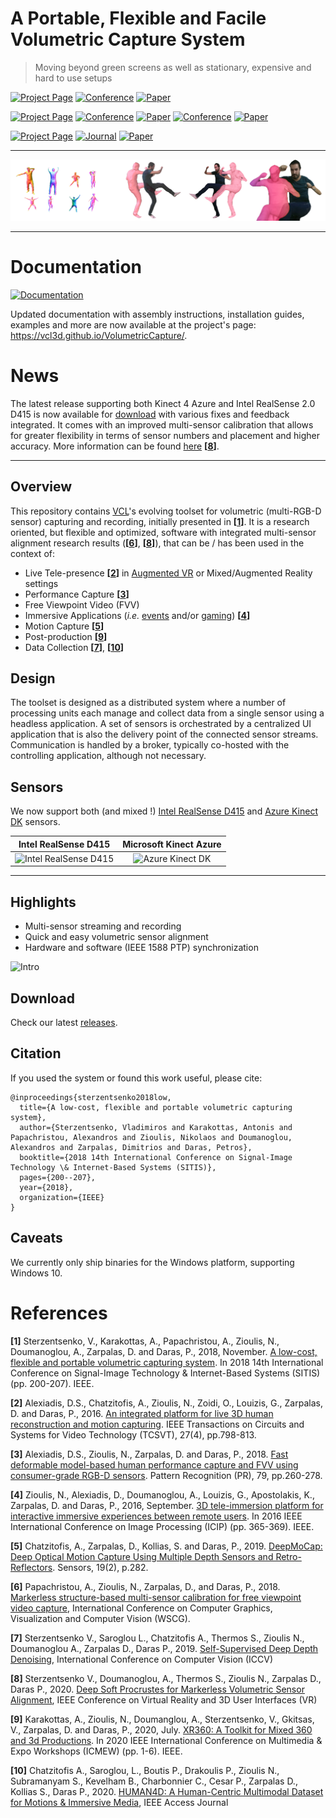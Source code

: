 # A Portable, Flexible and Facile Volumetric Capture System

> Moving beyond green screens as well as stationary, expensive and hard to use setups  

[![Project Page](http://img.shields.io/badge/Volumetric-Capture-blueviolet.svg?style=plastic)](https://vcl3d.github.io/VolumetricCapture/)
[![Conference](http://img.shields.io/badge/SITIS-2018-blue.svg?style=plastic)]()
[![Paper](http://img.shields.io/badge/paper-arxiv.1909.01207-critical.svg?style=plastic)](https://arxiv.org/pdf/1909.01207.pdf)

[![Project Page](http://img.shields.io/badge/Volumetric-Calibration-blueviolet.svg?style=plastic)](https://vcl3d.github.io/StructureNet/)
[![Conference](http://img.shields.io/badge/IEEEVR-2020-blue.svg?style=plastic)](http://ieeevr.org/2020/)
[![Paper](http://img.shields.io/badge/paper-arxiv.2003.10176-critical.svg?style=plastic)](https://arxiv.org/pdf/2003.10176.pdf)
[![Conference](http://img.shields.io/badge/WSCG-2018-blue.svg?style=plastic)]()
[![Paper](http://img.shields.io/badge/paper-iti-critical.svg?style=plastic)](https://www.iti.gr/iti/files/document/publications/S05-Markerless%20Structure-based%20Calibration.pdf)

[![Project Page](http://img.shields.io/badge/Volumetric-Data-blueviolet.svg?style=plastic)](https://vcl.iti.gr/dataset/human4d/)
[![Journal](http://img.shields.io/badge/IEEE-Access-blue.svg?style=plastic)](https://ieeexplore.ieee.org/xpl/RecentIssue.jsp?punumber=6287639)
[![Paper](http://img.shields.io/badge/paper-ieee.9204617-critical.svg?style=plastic)](https://ieeexplore.ieee.org/document/9204617)

_______

![Volumetric Capture Banner](./assets/images/header2.png)
_______

# Documentation
[![Documentation](http://img.shields.io/badge/documentation-green.svg?style=plastic)](https://vcl3d.github.io/VolumetricCapture/)

Updated documentation with assembly instructions, installation guides, examples and more are now available at the project's page: https://vcl3d.github.io/VolumetricCapture/.

# News
The latest release supporting both Kinect 4 Azure and Intel RealSense 2.0 D415 is now available for [download](https://github.com/VCL3D/VolumetricCapture/releases/tag/5.0.0) with various fixes and feedback integrated.
It comes with an improved multi-sensor calibration that allows for greater flexibility in terms of sensor numbers and placement and higher accuracy.
More information can be found [here](https://vcl3d.github.io/StructureNet/) __\[[8](#StructureNet)\]__.

_______
## Overview

This repository contains [VCL](https://vcl.iti.gr)'s evolving toolset for volumetric (multi-RGB-D sensor) capturing and recording, initially presented in __\[[1](#VolCap)\]__.
It is a research oriented, but flexible and optimized, software with integrated multi-sensor alignment research results (__\[[6](#Markerless)\]__, __\[[8](#StructureNet)\]__), that can be / has been used in the context of:

* Live Tele-presence __\[[2](#Integrated)\]__ in [Augmented VR](https://www.youtube.com/watch?v=7O_TrhtmP5Q) or Mixed/Augmented Reality settings
* Performance Capture __\[[3](#PerfCap)\]__
* Free Viewpoint Video (FVV)
* Immersive Applications (_i.e._ [events](https://www.youtube.com/watch?v=J3zJmMNxV0k) and/or [gaming](https://www.youtube.com/watch?v=nK7pC41YjZY)) __\[[4](#Platform)\]__
* Motion Capture __\[[5](#DeepMoCap)\]__
* Post-production __\[[9](#XR360)\]__
* Data Collection __\[[7](#Denoising)\]__, __\[[10](#HUMAN4D)\]__

## Design

The toolset is designed as a distributed system where a number of processing units each manage and collect data from a single sensor using a headless application.
A set of sensors is orchestrated by a centralized UI application that is also the delivery point of the connected sensor streams.
Communication is handled by a broker, typically co-hosted with the controlling application, although not necessary.

## Sensors

We now support both (and mixed !) [Intel RealSense D415](https://www.intelrealsense.com/) and [Azure Kinect DK](https://azure.microsoft.com/en-in/services/kinect-dk/) sensors.

| Intel RealSense D415  |  Microsoft Kinect Azure |
|:-------------------------:|:-------------------------:|
| <img alt="Intel RealSense D415" src="./assets/images/stereo_DT_d415_front-crop1a-1.png" width="100"> | <img alt="Azure Kinect DK" src="./assets/images/icons/k4a_actual.png" width="100"> |

_______

## Highlights

* Multi-sensor streaming and recording
* Quick and easy volumetric sensor alignment
* Hardware and software (IEEE 1588 PTP) synchronization

![Intro](./assets/images/App/intro1.jpg)

## Download

Check our latest [releases](https://github.com/VCL3D/VolumetricCapture/releases).

## Citation

If you used the system or found this work useful, please cite:
```
@inproceedings{sterzentsenko2018low,
  title={A low-cost, flexible and portable volumetric capturing system},
  author={Sterzentsenko, Vladimiros and Karakottas, Antonis and Papachristou, Alexandros and Zioulis, Nikolaos and Doumanoglou, Alexandros and Zarpalas, Dimitrios and Daras, Petros},
  booktitle={2018 14th International Conference on Signal-Image Technology \& Internet-Based Systems (SITIS)},
  pages={200--207},
  year={2018},
  organization={IEEE}
}
```

## Caveats
We currently only ship binaries for the Windows platform, supporting Windows 10.

# References
<a name="VolCap"/> __\[1\]__ Sterzentsenko, V., Karakottas, A., Papachristou, A., Zioulis, N., Doumanoglou, A., Zarpalas, D. and Daras, P., 2018, November. [A low-cost, flexible and portable volumetric capturing system](https://www.iti.gr/iti/files/document/publications/low-cost-flexible.pdf). In 2018 14th International Conference on Signal-Image Technology & Internet-Based Systems (SITIS) (pp. 200-207). IEEE.

<a name="Integrated"/> __\[2\]__ Alexiadis, D.S., Chatzitofis, A., Zioulis, N., Zoidi, O., Louizis, G., Zarpalas, D. and Daras, P., 2016. [An integrated platform for live 3D human reconstruction and motion capturing](https://arxiv.org/ftp/arxiv/papers/1712/1712.03084.pdf). IEEE Transactions on Circuits and Systems for Video Technology (TCSVT), 27(4), pp.798-813.

<a name="PerfCap"/> __\[3\]__ Alexiadis, D.S., Zioulis, N., Zarpalas, D. and Daras, P., 2018. [Fast deformable model-based human performance capture and FVV using consumer-grade RGB-D sensors](https://www.iti.gr/iti/files/document/publications/RGB-D_09-03-2018.pdf). Pattern Recognition (PR), 79, pp.260-278.

<a name="Platform"/> __\[4\]__ Zioulis, N., Alexiadis, D., Doumanoglou, A., Louizis, G., Apostolakis, K., Zarpalas, D. and Daras, P., 2016, September. [3D tele-immersion platform for interactive immersive experiences between remote users](https://www.iti.gr/iti/files/document/publications/cameraReady.pdf). In 2016 IEEE International Conference on Image Processing (ICIP) (pp. 365-369). IEEE.

<a name="DeepMoCap"/> __\[5\]__ Chatzitofis, A., Zarpalas, D., Kollias, S. and Daras, P., 2019. [DeepMoCap: Deep Optical Motion Capture Using Multiple Depth Sensors and Retro-Reflectors](https://www.mdpi.com/1424-8220/19/2/282). Sensors, 19(2), p.282.

<a name="Markerless"/> __\[6\]__ Papachristou, A., Zioulis, N., Zarpalas, D., and Daras, P., 2018. [Markerless structure-based multi-sensor calibration for free viewpoint video capture](https://www.iti.gr/iti/files/document/publications/S05-Markerless%20Structure-based%20Calibration.pdf), International Conference on Computer Graphics, Visualization and Computer Vision (WSCG).

<a name="Denoising"/> __\[7\]__ Sterzentsenko V., Saroglou L., Chatzitofis A., Thermos S., Zioulis N., Doumanoglou A., Zarpalas D., Daras P., 2019. [Self-Supervised Deep Depth Denoising](https://www.iti.gr/iti/files/document/publications/190901193b.pdf), International Conference on Computer Vision (ICCV)

<a name="StructureNet"/> __\[8\]__ Sterzentsenko V., Doumanoglou, A., Thermos S., Zioulis N., Zarpalas D., Daras P., 2020. [Deep Soft Procrustes for Markerless Volumetric Sensor Alignment](https://arxiv.org/pdf/2003.10176.pdf), IEEE Conference on Virtual Reality and 3D User Interfaces (VR)

<a name="XR360"/> __\[9\]__ Karakottas, A., Zioulis, N., Doumanglou, A., Sterzentsenko, V., Gkitsas, V., Zarpalas, D. and Daras, P., 2020, July. [XR360: A Toolkit for Mixed 360 and 3d Productions](https://www.iti.gr/iti/files/document/publications/ICME2020_XRWorkshop.pdf). In 2020 IEEE International Conference on Multimedia & Expo Workshops (ICMEW) (pp. 1-6). IEEE.

<a name="HUMAN4D"/> __\[10\]__ Chatzitofis A., Saroglou, L., Boutis P., Drakoulis P., Zioulis N., Subramanyam S., Kevelham B., Charbonnier C., Cesar P., Zarpalas D., Kollias S., Daras P., 2020. [HUMAN4D: A Human-Centric Multimodal Dataset for Motions & Immersive Media](https://ieeexplore.ieee.org/iel7/6287639/8948470/09204617.pdf), IEEE Access Journal
